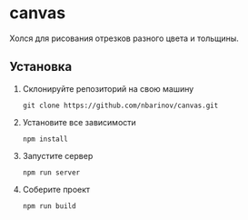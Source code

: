 # canvas

Холся для рисования отрезков разного цвета и тольщины.

## Установка
1. Склонируйте репозиторий на свою машину

      ```git clone https://github.com/nbarinov/canvas.git```

2. Установите все зависимости

      ```npm install```

3. Запустите сервер

      ```npm run server```
      
4. Соберите проект

      ```npm run build```
